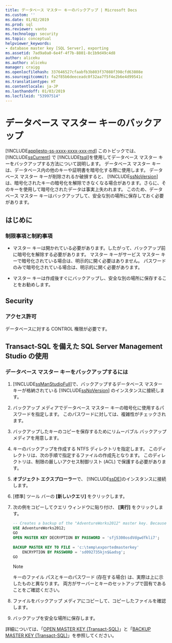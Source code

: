 ```yaml
---
title: データベース マスター キーのバックアップ | Microsoft Docs
ms.custom: ''
ms.date: 01/02/2019
ms.prod: sql
ms.reviewer: vanto
ms.technology: security
ms.topic: conceptual
helpviewer_keywords:
- database master key [SQL Server], exporting
ms.assetid: 7ad9a0a0-6e4f-4f7b-8801-8c1b9d49c4d8
author: aliceku
ms.author: aliceku
manager: craigg
ms.openlocfilehash: 337646527cfaabfb3b803f37088f398cfd63808e
ms.sourcegitcommit: fa2f85b6deeceadc0f32aa7f5f4e2b6e4d99541c
ms.translationtype: HT
ms.contentlocale: ja-JP
ms.lasthandoff: 01/03/2019
ms.locfileid: "53997514"
---
```

# <a name="back-up-a-database-master-key"></a>データベース マスター キーのバックアップ
[!INCLUDE[appliesto-ss-xxxx-xxxx-xxx-md](../../../includes/appliesto-ss-xxxx-xxxx-xxx-md.md)]
  このトピックでは、 [!INCLUDE[ssCurrent](../../../includes/sscurrent-md.md)] で [!INCLUDE[tsql](../../../includes/tsql-md.md)]を使用してデータベース マスター キーをバックアップする方法について説明します。 データベース マスター キーは、データベース内の他のキーや証明書を暗号化する際に使用します。 データベース マスター キーが削除されるか破損すると、 [!INCLUDE[ssNoVersion](../../../includes/ssnoversion-md.md)] は、暗号化されたキーの暗号化を解除できなくなる場合があります。さらに、そのキーを使用して暗号化されたデータは事実上失われます。 このため、データベース マスター キーはバックアップして、安全な別の場所に保存しておく必要があります。  
  
## <a name="before-you-begin"></a>はじめに  
  
### <a name="limitations-and-restrictions"></a>制限事項と制約事項  
  
- マスター キーは開かれている必要があります。したがって、バックアップ前に暗号化を解除する必要があります。 マスター キーがサービス マスター キーで暗号化されている場合は、明示的に開く必要はありません。 パスワードのみで暗号化されている場合は、明示的に開く必要があります。  
  
- マスター キーは作成後すぐにバックアップし、安全な別の場所に保存することをお勧めします。  
  
## <a name="security"></a>Security  
  
### <a name="permissions"></a>アクセス許可
データベースに対する CONTROL 権限が必要です。  
  
## <a name="using-sql-server-management-studio-with-transact-sql"></a>Transact-SQL を備えた SQL Server Management Studio の使用  
  
### <a name="to-back-up-the-database-master-key"></a>データベース マスター キーをバックアップするには  
  
1. [!INCLUDE[ssManStudioFull](../../../includes/ssmanstudiofull-md.md)]で、バックアップするデータベース マスター キーが格納されている [!INCLUDE[ssNoVersion](../../../includes/ssnoversion-md.md)] のインスタンスに接続します。  
  
2. バックアップ メディアでデータベース マスター キーの暗号化に使用するパスワードを指定します。 このパスワードに対しては、複雑性がチェックされます。  
  
3. バックアップしたキーのコピーを保存するためにリムーバブル バックアップ メディアを用意します。  
  
4. キーのバックアップを作成する NTFS ディレクトリを指定します。 このディレクトリは、次の手順で指定するファイルの作成先となります。 このディレクトリは、制限の厳しいアクセス制御リスト (ACL) で保護する必要があります。  
  
5. **オブジェクト エクスプローラー**で、 [!INCLUDE[ssDE](../../../includes/ssde-md.md)]のインスタンスに接続します。  
  
6. [標準] ツール バーの **[新しいクエリ]** をクリックします。  
  
7. 次の例をコピーしてクエリ ウィンドウに貼り付け、 **[実行]** をクリックします。  
  
    ```sql
    -- Creates a backup of the "AdventureWorks2012" master key. Because this master key is not encrypted by the service master key, a password must be specified when it is opened.  
    USE AdventureWorks2012;   
    GO  
    OPEN MASTER KEY DECRYPTION BY PASSWORD = 'sfj5300osdVdgwdfkli7';   
  
    BACKUP MASTER KEY TO FILE = 'c:\temp\exportedmasterkey'   
        ENCRYPTION BY PASSWORD = 'sd092735kjn$&adsg';   
    GO  
    ```  
  
    > [!NOTE]  
    > キーのファイル パスとキーのパスワード (存在する場合) は、実際は上に示したものと異なります。 両方がサーバーとキーのセットアップで固有であることをご確認ください。  
  
8. ファイルをバックアップ メディアにコピーして、コピーしたファイルを確認します。  
  
9. バックアップを安全な場所に保存します。  
  
 詳細については、「[OPEN MASTER KEY &#40;Transact-SQL&#41;](../../../t-sql/statements/open-master-key-transact-sql.md)」と「[BACKUP MASTER KEY &#40;Transact-SQL&#41;](../../../t-sql/statements/backup-master-key-transact-sql.md)」を参照してください。  
